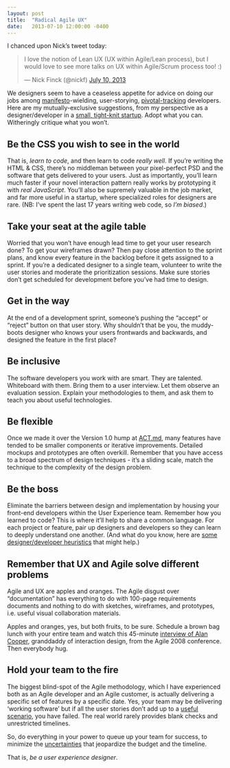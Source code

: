 ```yaml
---
layout: post
title:  "Radical Agile UX"
date:   2013-07-10 12:00:00 -0400
---
```

I chanced upon Nick’s tweet today:

<blockquote class="twitter-tweet"><p>I love the notion of Lean UX (UX within Agile/Lean process), but I would love to see more talks on UX within Agile/Scrum process too! :)</p>— Nick Finck (@nickf) <a href="https://twitter.com/nickf/statuses/354980348016345088">July 10, 2013</a></blockquote>
<script async="" src="//platform.twitter.com/widgets.js" charset="utf-8"></script>

We designers seem to have a ceaseless appetite for advice on doing our jobs among [manifesto](http://agilemanifesto.org/)-wielding, user-storying, [pivotal-tracking](http://pivotaltracker.com) developers. Here are my mutually-exclusive suggestions, from my perspective as a designer/developer in a [small, tight-knit startup](http://act.md). Adopt what you can. Witheringly critique what you won’t.

Be the CSS you wish to see in the world
---------------------------------------

That is, _learn to code_, and then learn to code _really well_. If you’re writing the HTML & CSS, there’s no middleman between your pixel-perfect PSD and the software that gets delivered to your users. Just as importantly, you’ll learn much faster if your novel interaction pattern really works by prototyping it with _real JavaScript_. You’ll also be supremely valuable in the job market, and far more useful in a startup, where specialized roles for designers are rare. (NB: I’ve spent the last 17 years writing web code, so _I’m biased_.)

Take your seat at the agile table
---------------------------------

Worried that you won’t have enough lead time to get your user research done? To get your wireframes drawn? Then pay close attention to the sprint plans, and know every feature in the backlog before it gets assigned to a sprint. If you’re a dedicated designer to a single team, volunteer to write the user stories and moderate the prioritization sessions. Make sure stories don’t get scheduled for development before you’ve had time to design.

Get in the way
--------------

At the end of a development sprint, someone’s pushing the “accept” or “reject” button on that user story. Why shouldn’t that be you, the muddy-boots designer who knows your users frontwards and backwards, and designed the feature in the first place?

Be inclusive
------------

The software developers you work with are smart. They are talented. Whiteboard with them. Bring them to a user interview. Let them observe an evaluation session. Explain your methodologies to them, and ask them to teach you about useful technologies.

Be flexible
-----------

Once we made it over the Version 1.0 hump at [ACT.md](http://act.md), many features have tended to be smaller components or iterative improvements. Detailed mockups and prototypes are often overkill. Remember that you have access to a broad spectrum of design techniques - it’s a sliding scale, match the technique to the complexity of the design problem.

Be the boss
-----------

Eliminate the barriers between design and implementation by housing your front-end developers within the User Experience team. Remember how you learned to code? This is where it’ll help to share a common language. For each project or feature, pair up designers and developers so they can learn to deeply understand one another. (And what do you know, here are [some designer/developer heuristics](http://devheuristics.com) that might help.)

Remember that UX and Agile solve different problems
---------------------------------------------------

Agile and UX are apples and oranges. The Agile disgust over “documentation” has everything to do with 100-page requirements documents and nothing to do with sketches, wireframes, and prototypes, i.e. useful visual collaboration materials.

Apples and oranges, yes, but both fruits, to be sure. Schedule a brown bag lunch with your entire team and watch this 45-minute [interview of Alan Cooper](http://www.infoq.com/interviews/Interaction-Design-Alan-Cooper), granddaddy of interaction design, from the Agile 2008 conference. Then everybody hug.

Hold your team to the fire
--------------------------

The biggest blind-spot of the Agile methodology, which I have experienced both as an Agile developer and an Agile customer, is actually delivering a specific set of features by a specific date. Yes, your team may be delivering ‘working software’ but if all the user stories don’t add up to a [useful scenario](http://www.uie.com/articles/ux_projects_scenarios/), you have failed. The real world rarely provides blank checks and unrestricted timelines.

So, do everything in your power to queue up your team for success, to minimize the [uncertainties](http://www.youtube.com/watch?v=GiPe1OiKQuk) that jeopardize the budget and the timeline.

That is, _be a user experience designer_.
